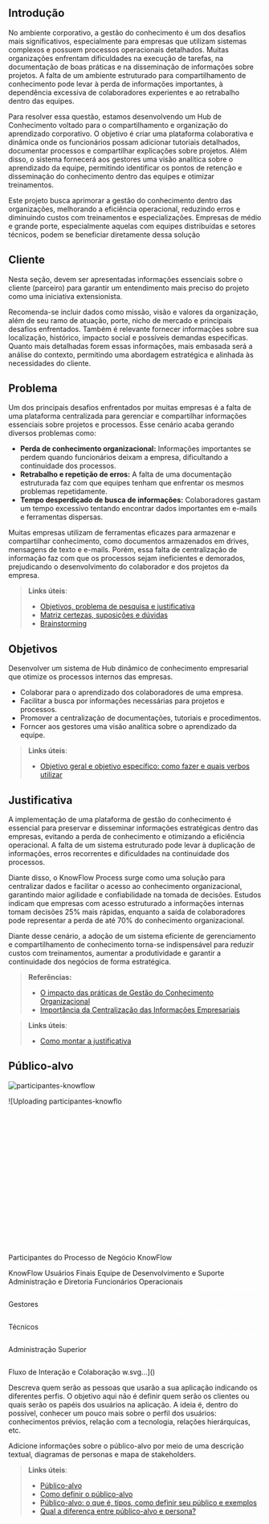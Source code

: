 ## Introdução

No ambiente corporativo, a gestão do conhecimento é um dos desafios mais significativos, especialmente para empresas que utilizam sistemas complexos e possuem processos operacionais detalhados. Muitas organizações enfrentam dificuldades na execução de tarefas, na documentação de boas práticas e na disseminação de informações sobre projetos. A falta de um ambiente estruturado para compartilhamento de conhecimento pode levar à perda de informações importantes, à dependência excessiva de colaboradores experientes e ao retrabalho dentro das equipes.

Para resolver essa questão, estamos desenvolvendo um Hub de Conhecimento voltado para o compartilhamento e organização do aprendizado corporativo. O objetivo é criar uma plataforma colaborativa e dinâmica onde os funcionários possam adicionar tutoriais detalhados, documentar processos e compartilhar explicações sobre projetos. Além disso, o sistema fornecerá aos gestores uma visão analítica sobre o aprendizado da equipe, permitindo identificar os pontos de retenção e disseminação do conhecimento dentro das equipes e otimizar treinamentos.

Este projeto busca aprimorar a gestão do conhecimento dentro das organizações, melhorando a eficiência operacional, reduzindo erros e diminuindo custos com treinamentos e especializações. Empresas de médio e grande porte, especialmente aquelas com equipes distribuídas e setores técnicos, podem se beneficiar diretamente dessa solução


## Cliente 
Nesta seção, devem ser apresentadas informações essenciais sobre o cliente (parceiro) para garantir um entendimento mais preciso do projeto como uma iniciativa extensionista.  

Recomenda-se incluir dados como missão, visão e valores da organização, além de seu ramo de atuação, porte, nicho de mercado e principais desafios enfrentados. Também é relevante fornecer informações sobre sua localização, histórico, impacto social e possíveis demandas específicas. Quanto mais detalhadas forem essas informações, mais embasada será a análise do contexto, permitindo uma abordagem estratégica e alinhada às necessidades do cliente.

## Problema
Um dos principais desafios enfrentados por muitas empresas é a falta de uma plataforma centralizada para gerenciar e compartilhar informações essenciais sobre projetos e processos. Esse cenário acaba gerando diversos problemas como: 

   - **Perda de conhecimento organizacional:** Informações importantes se perdem quando funcionários deixam a empresa, dificultando a continuidade dos processos.
   - **Retrabalho e repetição de erros:** A falta de uma documentação estruturada faz com que equipes tenham que enfrentar os mesmos problemas repetidamente.
   - **Tempo desperdiçado de busca de informações:** Colaboradores gastam um tempo excessivo tentando encontrar dados importantes em e-mails e ferramentas dispersas. 

  Muitas empresas utilizam de ferramentas eficazes para armazenar e compartilhar conhecimento, como documentos armazenados em drives, mensagens de texto e e-mails. Porém, essa falta de centralização de informação faz com que os processos sejam ineficientes e demorados, prejudicando o desenvolvimento do colaborador e dos projetos da empresa. 
  

> **Links úteis**:
> - [Objetivos, problema de pesquisa e justificativa](https://medium.com/@versioparole/objetivos-problema-de-pesquisa-e-justificativa-c98c8233b9c3)
> - [Matriz certezas, suposições e dúvidas](https://medium.com/educa%C3%A7%C3%A3o-fora-da-caixa/matriz-certezas-suposi%C3%A7%C3%B5es-e-d%C3%BAvidas-fa2263633655)
> - [Brainstorming](https://www.euax.com.br/2018/09/brainstorming/)

## Objetivos

Desenvolver um sistema de Hub dinâmico de conhecimento empresarial que otimize os processos internos das empresas. 

- Colaborar para o aprendizado dos colaboradores de uma empresa.
- Facilitar a busca por informações necessárias para projetos e processos.
- Promover a centralização de documentações, tutoriais e procedimentos. 
- Forncer aos gestores uma visão analítica sobre o aprendizado da equipe.  

 
> **Links úteis**:
> - [Objetivo geral e objetivo específico: como fazer e quais verbos utilizar](https://blog.mettzer.com/diferenca-entre-objetivo-geral-e-objetivo-especifico/)

## Justificativa

A implementação de uma plataforma de gestão do conhecimento é essencial para preservar e disseminar informações estratégicas dentro das empresas, evitando a perda de conhecimento e otimizando a eficiência operacional. A falta de um sistema estruturado pode levar à duplicação de informações, erros recorrentes e dificuldades na continuidade dos processos.

Diante disso, o KnowFlow Process surge como uma solução para centralizar dados e facilitar o acesso ao conhecimento organizacional, garantindo maior agilidade e confiabilidade na tomada de decisões. Estudos indicam que empresas com acesso estruturado a informações internas tomam decisões 25% mais rápidas, enquanto a saída de colaboradores pode representar a perda de até 70% do conhecimento organizacional.

Diante desse cenário, a adoção de um sistema eficiente de gerenciamento e compartilhamento de conhecimento torna-se indispensável para reduzir custos com treinamentos, aumentar a produtividade e garantir a continuidade dos negócios de forma estratégica. 

> **Referências:**
> - [O impacto das práticas de Gestão do Conhecimento Organizacional](https://www.scielo.br/j/pci/a/J7PF4bwYsxRx6phDQ6YJS4F/)
> - [Importância da Centralização das Informações Empresariais](<https://www.concur.com.br/blog/article/qual-importancia-da-centralizacao-de-informacoes-e-como-garanti-la>)

> **Links úteis**:
> - [Como montar a justificativa](https://guiadamonografia.com.br/como-montar-justificativa-do-tcc/)

## Público-alvo

![participantes-knowflow](https://github.com/user-attachments/assets/f21d1a7e-9e26-4833-a95b-35d7d4c2e258) 

![Uploading participantes-knowflo<svg xmlns="http://www.w3.org/2000/svg" viewBox="0 0 900 500">
  <!-- Título -->
  <text x="450" y="35" font-family="Arial" font-size="24" font-weight="bold" text-anchor="middle" fill="#333">Participantes do Processo de Negócio KnowFlow</text>
  
  <!-- Nível 1: Caixa Principal -->
  <rect x="300" y="60" width="300" height="60" rx="10" ry="10" fill="#4472C4" stroke="#2F528F" stroke-width="3"/>
  <text x="450" y="95" font-family="Arial" font-size="18" font-weight="bold" text-anchor="middle" fill="white">KnowFlow</text>
  
  <!-- Conectores do nível 1 para nível 2 -->
  <line x1="450" y1="120" x2="450" y2="140" stroke="#666" stroke-width="2"/>
  <line x1="450" y1="140" x2="160" y2="140" stroke="#666" stroke-width="2"/>
  <line x1="450" y1="140" x2="740" y2="140" stroke="#666" stroke-width="2"/>
  <line x1="160" y1="140" x2="160" y2="160" stroke="#666" stroke-width="2"/>
  <line x1="450" y1="140" x2="450" y2="160" stroke="#666" stroke-width="2"/>
  <line x1="740" y1="140" x2="740" y2="160" stroke="#666" stroke-width="2"/>
  
  <!-- Nível 2: Categorias Principais -->
  <!-- Usuários Finais -->
  <rect x="30" y="160" width="260" height="50" rx="8" ry="8" fill="#5B9BD5" stroke="#41719C" stroke-width="3"/>
  <text x="160" y="190" font-family="Arial" font-size="16" font-weight="bold" text-anchor="middle" fill="white">Usuários Finais</text>
  
  <!-- Equipe de Desenvolvimento -->
  <rect x="320" y="160" width="280" height="50" rx="8" ry="8" fill="#5B9BD5" stroke="#41719C" stroke-width="3"/>
  <text x="460" y="190" font-family="Arial" font-size="14" font-weight="bold" text-anchor="middle" fill="white">Equipe de Desenvolvimento e Suporte</text>
  
  <!-- Administração -->
  <rect x="610" y="160" width="260" height="50" rx="8" ry="8" fill="#5B9BD5" stroke="#41719C" stroke-width="3"/>
  <text x="740" y="190" font-family="Arial" font-size="16" font-weight="bold" text-anchor="middle" fill="white">Administração e Diretoria</text>
  
  <!-- Conectores do nível 2 para nível 3 (Usuários Finais) -->
  <line x1="160" y1="210" x2="160" y2="230" stroke="#666" stroke-width="2"/>
  <line x1="160" y1="230" x2="90" y2="230" stroke="#666" stroke-width="2"/>
  <line x1="160" y1="230" x2="230" y2="230" stroke="#666" stroke-width="2"/>
  <line x1="90" y1="230" x2="90" y2="250" stroke="#666" stroke-width="2"/>
  <line x1="230" y1="230" x2="230" y2="250" stroke="#666" stroke-width="2"/>
  
  <!-- Conectores do nível 2 para nível 3 (Desenvolvimento) -->
  <line x1="460" y1="210" x2="460" y2="250" stroke="#666" stroke-width="2"/>
  
  <!-- Conectores do nível 2 para nível 3 (Administração) -->
  <line x1="740" y1="210" x2="740" y2="250" stroke="#666" stroke-width="2"/>
  
  <!-- Nível 3: Detalhamento -->
  <!-- Funcionários Operacionais -->
  <rect x="10" y="250" width="180" height="150" rx="8" ry="8" fill="#70AD47" stroke="#507E32" stroke-width="3"/>
  <text x="100" y="275" font-family="Arial" font-size="13" font-weight="bold" text-anchor="middle" fill="white">Funcionários Operacionais</text>
  <foreignObject x="15" y="285" width="170" height="105">
    <div xmlns="http://www.w3.org/1999/xhtml" style="font-family: Arial; font-size: 12px; color: white; text-align: center; padding: 0 5px;">
      Criam e utilizam tutoriais para executar atividades diárias, buscando autonomia e eficiência para minimizar erros
    </div>
  </foreignObject>
  
  <!-- Gestores -->
  <rect x="230" y="250" width="180" height="150" rx="8" ry="8" fill="#70AD47" stroke="#507E32" stroke-width="3"/>
  <text x="320" y="275" font-family="Arial" font-size="14" font-weight="bold" text-anchor="middle" fill="white">Gestores</text>
  <foreignObject x="240" y="285" width="160" height="105">
    <div xmlns="http://www.w3.org/1999/xhtml" style="font-family: Arial; font-size: 12px; color: white; text-align: center; padding: 0 5px;">
      Monitoram engajamento, revisam e aprovam conteúdos, validam conformidade com diretrizes organizacionais
    </div>
  </foreignObject>
  
  <!-- Técnicos -->
  <rect x="450" y="250" width="180" height="150" rx="8" ry="8" fill="#ED7D31" stroke="#AE5A21" stroke-width="3"/>
  <text x="540" y="275" font-family="Arial" font-size="14" font-weight="bold" text-anchor="middle" fill="white">Técnicos</text>
  <foreignObject x="460" y="285" width="160" height="105">
    <div xmlns="http://www.w3.org/1999/xhtml" style="font-family: Arial; font-size: 12px; color: white; text-align: center; padding: 0 5px;">
      Garantem funcionalidade, implementam novas características, corrigem falhas e oferecem suporte técnico
    </div>
  </foreignObject>
  
  <!-- Administração Superior -->
  <rect x="650" y="250" width="180" height="150" rx="8" ry="8" fill="#FFC000" stroke="#BF9000" stroke-width="3"/>
  <text x="740" y="275" font-family="Arial" font-size="14" font-weight="bold" text-anchor="middle" fill="white">Administração Superior</text>
  <foreignObject x="660" y="285" width="160" height="105">
    <div xmlns="http://www.w3.org/1999/xhtml" style="font-family: Arial; font-size: 12px; color: white; text-align: center; padding: 0 5px;">
      Supervisionam implementação e desempenho, avaliam impacto nas operações e promovem cultura de compartilhamento
    </div>
  </foreignObject>
  
  <!-- Fluxo de Interação Circular -->
  <path d="M100,420 C 300,470 600,470 800,420" stroke="#666" stroke-width="2" fill="none" stroke-dasharray="5,3"/>
  <polygon points="800,420 790,415 790,425" fill="#666"/>
  <text x="450" y="465" font-family="Arial" font-size="14" font-style="italic" text-anchor="middle" fill="#333">Fluxo de Interação e Colaboração</text>
</svg>
w.svg…]()


Descreva quem serão as pessoas que usarão a sua aplicação indicando os diferentes perfis. O objetivo aqui não é definir quem serão os clientes ou quais serão os papéis dos usuários na aplicação. A ideia é, dentro do possível, conhecer um pouco mais sobre o perfil dos usuários: conhecimentos prévios, relação com a tecnologia, relações
hierárquicas, etc.

Adicione informações sobre o público-alvo por meio de uma descrição textual, diagramas de personas e mapa de stakeholders.


> **Links úteis**:
> - [Público-alvo](https://blog.hotmart.com/pt-br/publico-alvo/)
> - [Como definir o público-alvo](https://exame.com/pme/5-dicas-essenciais-para-definir-o-publico-alvo-do-seu-negocio/)
> - [Público-alvo: o que é, tipos, como definir seu público e exemplos](https://klickpages.com.br/blog/publico-alvo-o-que-e/)
> - [Qual a diferença entre público-alvo e persona?](https://rockcontent.com/blog/diferenca-publico-alvo-e-persona/)
